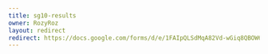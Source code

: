```yaml
---
title: sg10-results
owner: RozyRoz
layout: redirect
redirect: https://docs.google.com/forms/d/e/1FAIpQLSdMqA82Vd-wGiq8QBOW6u5vWESUJUrpVBxKuuGoEg8-HtylmA/viewform
---
```

